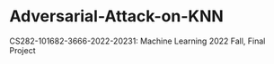 # Adversarial-Attack-on-KNN
CS282-101682-3666-2022-20231: Machine Learning 2022 Fall, Final Project
